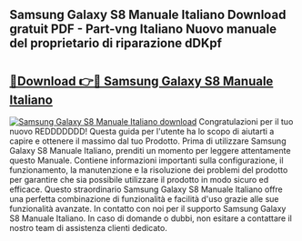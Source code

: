 ## Samsung Galaxy S8 Manuale Italiano Download gratuit PDF - Part-vng Italiano Nuovo manuale del proprietario di riparazione dDKpf

# <h2><a href="http://dffoong.blite.top/?on=Samsung+Galaxy+S8+Manuale+Italiano">🔗Download 👉🔴 Samsung Galaxy S8 Manuale Italiano</a></h2>

[![Samsung Galaxy S8 Manuale Italiano download](https://i.imgur.com/lujVjoI.png)](http://dffoong.blite.top/?on=Samsung+Galaxy+S8+Manuale+Italiano)
Congratulazioni per il tuo nuovo REDDDDDDD! Questa guida per l'utente ha lo scopo di aiutarti a capire e ottenere il massimo dal tuo Prodotto. Prima di utilizzare Samsung Galaxy S8 Manuale Italiano, prenditi un momento per leggere attentamente questo Manuale. Contiene informazioni importanti sulla configurazione, il funzionamento, la manutenzione e la risoluzione dei problemi del prodotto per garantire che sia possibile utilizzare il prodotto in modo sicuro ed efficace. Questo straordinario Samsung Galaxy S8 Manuale Italiano offre una perfetta combinazione di funzionalità e facilità d'uso grazie alle sue funzionalità avanzate. In contatto con noi per il supporto Samsung Galaxy S8 Manuale Italiano. In caso di domande o dubbi, non esitare a contattare il nostro team di assistenza clienti dedicato.
